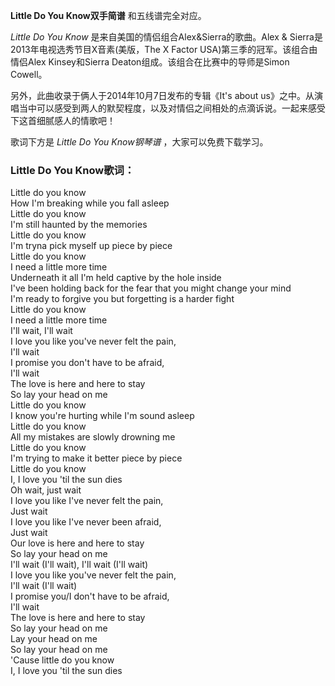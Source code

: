 

**Little Do You Know双手简谱** 和五线谱完全对应。

_Little Do You Know_ 是来自美国的情侣组合Alex&Sierra的歌曲。Alex &
Sierra是2013年电视选秀节目X音素(美版，The X Factor USA)第三季的冠军。该组合由情侣Alex Kinsey和Sierra
Deaton组成。该组合在比赛中的导师是Simon Cowell。

另外，此曲收录于俩人于2014年10月7日发布的专辑《It's about
us》之中。从演唱当中可以感受到两人的默契程度，以及对情侣之间相处的点滴诉说。一起来感受下这首细腻感人的情歌吧！

歌词下方是 _Little Do You Know钢琴谱_ ，大家可以免费下载学习。

### Little Do You Know歌词：

Little do you know  
How I'm breaking while you fall asleep  
Little do you know  
I'm still haunted by the memories  
Little do you know  
I'm tryna pick myself up piece by piece  
Little do you know  
I need a little more time  
Underneath it all I'm held captive by the hole inside  
I've been holding back for the fear that you might change your mind  
I'm ready to forgive you but forgetting is a harder fight  
Little do you know  
I need a little more time  
I'll wait, I'll wait  
I love you like you've never felt the pain,  
I'll wait  
I promise you don't have to be afraid,  
I'll wait  
The love is here and here to stay  
So lay your head on me  
Little do you know  
I know you're hurting while I'm sound asleep  
Little do you know  
All my mistakes are slowly drowning me  
Little do you know  
I'm trying to make it better piece by piece  
Little do you know  
I, I love you 'til the sun dies  
Oh wait, just wait  
I love you like I've never felt the pain,  
Just wait  
I love you like I've never been afraid,  
Just wait  
Our love is here and here to stay  
So lay your head on me  
I'll wait (I'll wait), I'll wait (I'll wait)  
I love you like you've never felt the pain,  
I'll wait (I'll wait)  
I promise you/I don't have to be afraid,  
I'll wait  
The love is here and here to stay  
So lay your head on me  
Lay your head on me  
So lay your head on me  
'Cause little do you know  
I, I love you 'til the sun dies

